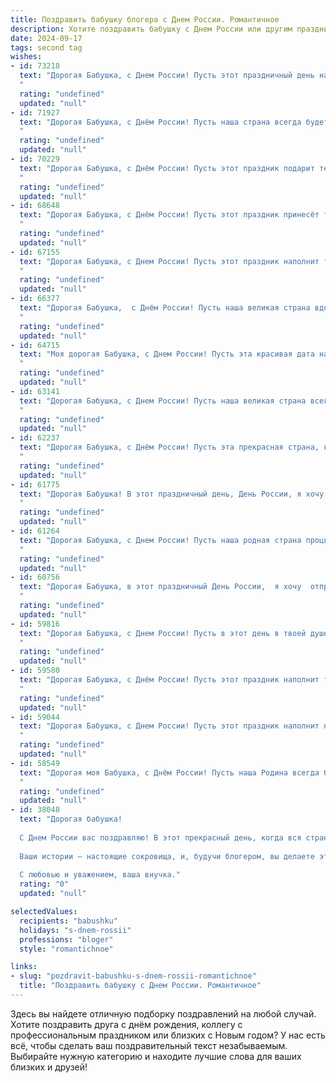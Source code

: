 ```yaml
---
title: Поздравить бабушку блогера с Днем России. Романтичное
description: Хотите поздравить бабушку с Днем России или другим праздником? Наш ИИ создаст незабываемое поздравление, а вы обязательно выделитесь среди других.  
date: 2024-09-17
tags: second tag
wishes:
- id: 73218
  text: "Дорогая Бабушка, с Днем России! Пусть этот праздничный день наполнит твою жизнь теплом и любовью, как твои посты наполняют сердца твоих подписчиков. Ты – настоящий блогер-романтик, умеешь найти красоту в каждом дне и вдохновить своим примером.
  "
  rating: "undefined"
  updated: "null"
- id: 71927
  text: "Дорогая Бабушка, с Днём России! Пусть наша страна всегда будет цветущей и счастливой, как твой блог, который дарит радость и вдохновение всем, кто его читает.  💕
  "
  rating: "undefined"
  updated: "null"
- id: 70229
  text: "Дорогая Бабушка, с Днём России! Пусть этот праздник подарит тебе светлые эмоции, а наша страна - процветание и благополучие. Ты, как истинный блогер, умеешь находить красоту в каждом дне, в каждом событии. Пусть твоя жизнь будет полна ярких моментов, вдохновения и, конечно, любви.
  "
  rating: "undefined"
  updated: "null"
- id: 68648
  text: "Дорогая Бабушка, с Днём России! Пусть этот праздник принесёт тебе столько же тепла и света, сколько ты даришь своей любви и заботой своим близким. Пусть твоя блогерская деятельность приносит тебе радость и вдохновение, а твои слова продолжают нести мудрость и добро в мир. 🙏❤️
  "
  rating: "undefined"
  updated: "null"
- id: 67155
  text: "Дорогая Бабушка, с Днем России! Пусть этот праздник наполнит твое сердце теплом и любовью, как твой блог наполняет наши жизни вдохновением и красотой.
  "
  rating: "undefined"
  updated: "null"
- id: 66377
  text: "Дорогая Бабушка,  с Днём России! Пусть наша великая страна вдохновляет тебя на новые творческие свершения, а твоя  душа, как и наша страна, будет полна  красоты, любви и тепла. С праздником, любимая!
  "
  rating: "undefined"
  updated: "null"
- id: 64715
  text: "Моя дорогая Бабушка, с Днем России! Пусть эта красивая дата наполнит твою жизнь яркими красками, как самые лучшие блоги, которые ты ведешь. Желаю тебе добра, здоровья, вдохновения и, конечно же, новых вершин на блогерском поприще! 💖
  "
  rating: "undefined"
  updated: "null"
- id: 63141
  text: "Дорогая Бабушка, с Днем России! Пусть наша великая страна всегда будет для тебя источником вдохновения, радости и гордости. Ты – настоящий блогер, воспевающий красоту Родины и делящийся мудростью с миром. Желаю тебе крепкого здоровья, безграничного оптимизма и неиссякаемого потока творческой энергии!
  "
  rating: "undefined"
  updated: "null"
- id: 62237
  text: "Дорогая Бабушка, с Днём России! Пусть эта прекрасная страна, которую ты любишь так сильно, всегда дарит тебе радость, душевное тепло и вдохновение. Пусть твоё сердце, подобно блогерской аудитории, будет наполнено любовью и благодарностью за чудесные моменты, которые ты создаешь своим теплом и мудростью.
  "
  rating: "undefined"
  updated: "null"
- id: 61775
  text: "Дорогая Бабушка! В этот праздничный день, День России, я хочу пожелать тебе всего самого светлого, чистого и прекрасного, как наша Родина. Пусть твоя душа всегда сияет счастьем, как летние поля, а твои близкие окружают тебя любовью, как уютный и теплый дом. Пусть твой блог, как источник вдохновения, приносит тебе радость и множество замечательных моментов!
  "
  rating: "undefined"
  updated: "null"
- id: 61264
  text: "Дорогая Бабушка, с Днем России! Пусть наша родная страна процветает, а Вы, как символ нашей истории и традиции, всегда будете окружены теплом и любовью.
  "
  rating: "undefined"
  updated: "null"
- id: 60756
  text: "Дорогая Бабушка, в этот праздничный День России,  я хочу  отправить тебе  самые тёплые и нежные слова. Пусть  твоя жизнь будет такой же яркой и  красивой, как  наша Родина.  Счастья, здоровья и  крепкой любви!
  "
  rating: "undefined"
  updated: "null"
- id: 59816
  text: "Дорогая Бабушка, с Днем России! Пусть в этот день в твоей душе расцветает гордость за нашу Родину, а любовь к родным просторам лишь крепнет с каждым годом. Желаю тебе долгих лет жизни, наполненных счастьем и вдохновением, как в твоём блоге.
  "
  rating: "undefined"
  updated: "null"
- id: 59580
  text: "Дорогая Бабушка, с Днём России! Пусть этот праздник наполнит твою жизнь теплом, радостью и гордостью за нашу великую страну. Ты - настоящий патриот, чей блог вдохновляет нас всех своей искренностью и мудростью. Пусть твоя любовь к России и к нам, твоим внукам, будет вечной, как вечны эти прекрасные просторы!
  "
  rating: "undefined"
  updated: "null"
- id: 59044
  text: "Дорогая Бабушка, с Днем России! Пусть этот праздник наполнит нашу Родину любовью, гармонией и процветанием. Ты, как истинный блогер, своим примером учишь нас ценить красоту и традиции нашей страны. Желаю тебе  крепкого здоровья,  счастья и вдохновения на новые творческие свершения!
  "
  rating: "undefined"
  updated: "null"
- id: 58549
  text: "Дорогая моя Бабушка, с Днём России! Пусть наша Родина всегда будет для тебя источником вдохновения и любви, как ты вдохновляешь меня своим блогеромским творчеством и даришь любовь.
  "
  rating: "undefined"
  updated: "null"
- id: 38048
  text: "Дорогая бабушка!
  
  С Днем России вас поздравляю! В этот прекрасный день, когда вся страна отмечает нашу историю и культуру, хочу пожелать вам неиссякаемого вдохновения и радости. Вы — как яркая звезда на небосводе нашей семьи, освещающая путь своей мудростью и любовью.
  
  Ваши истории — настоящие сокровища, и, будучи блогером, вы делаете этот мир ярче. Пусть каждый ваш день будет наполнен новыми открытиями, теплой атмосферой и счастливыми моментами.
  
  С любовью и уважением, ваша внучка."
  rating: "0"
  updated: "null"

selectedValues:
  recipients: "babushku"
  holidays: "s-dnem-rossii"
  professions: "bloger"
  style: "romantichnoe"

links:
- slug: "pozdravit-babushku-s-dnem-rossii-romantichnoe"
  title: "Поздравить бабушку с Днем России. Романтичное"
---
```


Здесь вы найдете отличную подборку поздравлений на любой случай. 
Хотите поздравить друга с днём рождения, коллегу с профессиональным праздником или близких с Новым годом? У нас есть всё, чтобы сделать ваш поздравительный текст незабываемым. Выбирайте нужную категорию и находите лучшие слова для ваших близких и друзей!
